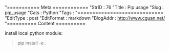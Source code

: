 "=========== Meta ============
"StrID : 76
"Title : Pip usage
"Slug  : pip_usage
"Cats  : Python
"Tags  : 
"=============================
"EditType   : post
"EditFormat : markdown
"BlogAddr   : http://www.cguan.net/
"========== Content ==========

install local python module:
> pip install -e .
